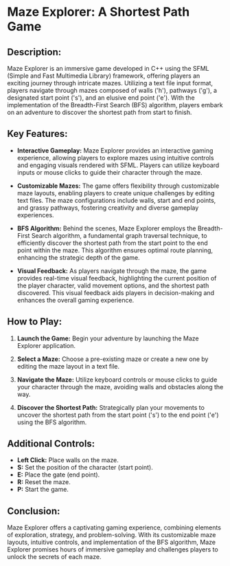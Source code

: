 # Maze Explorer: A Shortest Path Game

## Description:
Maze Explorer is an immersive game developed in C++ using the SFML (Simple and Fast Multimedia Library) framework, offering players an exciting journey through intricate mazes. Utilizing a text file input format, players navigate through mazes composed of walls ('h'), pathways ('g'), a designated start point ('s'), and an elusive end point ('e'). With the implementation of the Breadth-First Search (BFS) algorithm, players embark on an adventure to discover the shortest path from start to finish.

## Key Features:

- **Interactive Gameplay:** Maze Explorer provides an interactive gaming experience, allowing players to explore mazes using intuitive controls and engaging visuals rendered with SFML. Players can utilize keyboard inputs or mouse clicks to guide their character through the maze.

- **Customizable Mazes:** The game offers flexibility through customizable maze layouts, enabling players to create unique challenges by editing text files. The maze configurations include walls, start and end points, and grassy pathways, fostering creativity and diverse gameplay experiences.

- **BFS Algorithm:** Behind the scenes, Maze Explorer employs the Breadth-First Search algorithm, a fundamental graph traversal technique, to efficiently discover the shortest path from the start point to the end point within the maze. This algorithm ensures optimal route planning, enhancing the strategic depth of the game.

- **Visual Feedback:** As players navigate through the maze, the game provides real-time visual feedback, highlighting the current position of the player character, valid movement options, and the shortest path discovered. This visual feedback aids players in decision-making and enhances the overall gaming experience.

## How to Play:

1. **Launch the Game:** Begin your adventure by launching the Maze Explorer application.

2. **Select a Maze:** Choose a pre-existing maze or create a new one by editing the maze layout in a text file.

3. **Navigate the Maze:** Utilize keyboard controls or mouse clicks to guide your character through the maze, avoiding walls and obstacles along the way.

4. **Discover the Shortest Path:** Strategically plan your movements to uncover the shortest path from the start point ('s') to the end point ('e') using the BFS algorithm.

## Additional Controls:

- **Left Click:** Place walls on the maze.
- **S:** Set the position of the character (start point).
- **E:** Place the gate (end point).
- **R:** Reset the maze.
- **P:** Start the game.

## Conclusion:

Maze Explorer offers a captivating gaming experience, combining elements of exploration, strategy, and problem-solving. With its customizable maze layouts, intuitive controls, and implementation of the BFS algorithm, Maze Explorer promises hours of immersive gameplay and challenges players to unlock the secrets of each maze.
